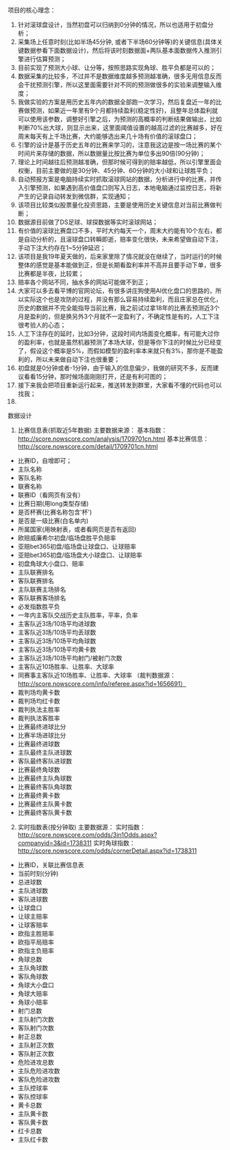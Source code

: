 项目的核心理念：
1. 针对滚球盘设计，当然初盘可以归纳到0分钟的情况，所以也适用于初盘分析；
2. 采集场上任意时刻(比如半场45分钟, 或者下半场60分钟等)的关键信息(具体关键数据参看下面数据设计)，然后将该时刻数据面+两队基本面数据传入推测引擎进行估算预测；
3. 目前实现了预测大小球、让分等，按照思路实现角球、胜平负都是可以的；
4. 数据采集的比较多，不过并不是数据维度越多预测越准确，很多无用信息反而会干扰预测引擎，所以这里面需要针对不同的预测做很多的实验来调整输入维度；
5. 我做实验的方案是用历史五年内的数据全部跑一次学习，然后复盘近一年的比赛做预测，如果近一年里有9个月都持续盈利(稳定性好)，且整年总体盈利就可以使用该参数，调整好引擎之后，为预测的高概率的判断结果做输出，比如判断70%出大球，则显示出来，这里面阈值设置的越高过滤的比赛越多，好在周末每天有上千场比赛，大约能够选出来几十场有价值的滚球盘口；
6. 引擎的设计是基于历史五年的比赛来学习的，注意我这边是按一场比赛的某个时间片来存储的数据，所以数据量比按比赛为单位多出90倍(90分钟)；
7. 理论上时间越往后预测越准确，但那时候可得到的赔率越低，所以引擎里面会权衡，目前主要做的是30分钟、45分钟、60分钟的大小球和让球胜平负；
8. 自动预报方案是电脑持续实时抓取滚球网站的数据，分析进行中的比赛，并传入引擎预测，如果遇到高价值盘口则写入日志，本地电脑通过监控日志，将新产生的记录自动转发到微信群，实现通知；
9. 该项目比较类似股票量化投资思路，主要是使用历史关键信息对当前比赛做判断；
10. 数据源目前做了DS足球、球探数据等实时滚球网站；
11. 有价值的滚球比赛盘口不多，平时大约每天一个，周末大约能有10个左右，都是自动分析的，且滚球盘口转瞬即逝，赔率变化很快，未来希望做自动下注，手动下注大约存在1~5分钟延迟；
12. 该项目是我19年夏天做的，后来家里除了情况就没在继续了，当时运行的时候整体的感觉是基本能做到正，但是长期看盈利率并不高并且要手动下单，很多比赛都是半夜，比较累；
13. 赔率各个网站不同，抽水多的网站可能做不到正；
14. 大家可以多去看平博的官网论坛，有很多讲庄狗使用AI优化盘口的思路的，所以实际这个也是攻防的过程，并没有那么容易持续盈利，而且庄家总在优化，历史的数据并不完全能指导当前比赛，我之前试过拿18年的比赛去预测近3个月是盈利的，但是换另外3个月就不一定盈利了，不确定性是有的，人工下注很考验人的心态；
15. 人工下注存在的延时，比如3分钟，这段时间内场面变化概率，有可能大过你的盈利率，也就是虽然机器预测了本场大球，但是等你下注的时候比分已经变了，假设这个概率是5%，而假如模型的盈利率本来就只有3%，那你是不能盈利的，所以未来做自动下注也很重要；
16. 初盘就是0分钟或者-1分钟，由于输入的信息偏少，我做的研究不多，反而建议看看15分钟，那时候场面刚刚打开，还是有利可图的；
17. 接下来我会把项目重新运行起来，推送转发到群里，大家看不懂的代码也可以找我；
18. 

数据设计
1. 比赛信息表(抓取近5年数据)
   主要数据来源：
   基本指数：http://score.nowscore.com/analysis/1709701cn.html
   基本比赛信息：http://score.nowscore.com/detail/1709701cn.html
 - 比赛ID，自增即可；
 - 主队名称
 - 客队名称
 - 联赛名称
 - 联赛ID（看网页有没有）
 - 比赛日期(用long类型存储)
 - 是否杯赛(比赛名称包含'杯')
 - 是否是一级比赛(白名单内)
 - 所属国家(用映射表，或者看网页是否有返回)
 - 欧赔威廉希尔初盘/临场盘胜平负赔率
 - 亚赔bet365初盘/临场盘让球盘口、让球赔率
 - 亚赔bet365初盘/临场盘大小球盘口、让球赔率
 - 初盘角球大小盘口、赔率
 - 主队联赛排名
 - 客队联赛排名
 - 主队联赛主场排名
 - 客队联赛客场排名
 - 必发指数胜平负
 - 一年内主客队交战历史主队胜率，平率，负率
 - 主客队近3场/10场平均进球数
 - 主客队近3场/10场平均丢球数
 - 主客队近3场/10场平均角球数
 - 主客队近3场/10场平均黄卡数
 - 主客队近3场/10场平均射门/被射门次数
 - 主客队近10场胜率、让胜率、大球率
 - 同赛事主客队近10场胜率、让胜率、大球率
 （裁判数据源：http://score.nowscore.com/info/referee.aspx?id=1656691）
 - 裁判场均黄卡数
 - 裁判场均红卡数
 - 裁判执法主胜率
 - 裁判执法客胜率
 - 比赛最终进球比分
 - 比赛半场进球比分
 - 比赛最终进球数
 - 主队最终主队进球数
 - 客队最终客队进球数
 - 比赛最终角球数
 - 比赛最终主队角球数
 - 比赛最终客队角球数
 - 比赛最终黄卡数
 - 比赛最终主队黄卡数
 - 比赛最终客队黄卡数

 


2. 实时指数表(按分钟取)
 主要数据源：
 实时指数：http://score.nowscore.com/odds/3in1Odds.aspx?companyid=3&id=1738311
 实时角球指数：http://score.nowscore.com/odds/cornerDetail.aspx?id=1738311
 - 比赛ID，关联比赛信息表
 - 当前时刻(分钟)
 - 总进球数
 - 主队进球数
 - 客队进球数
 - 让球盘口
 - 让球主赔率
 - 让球客赔率
 - 欧指主胜赔率
 - 欧指平局赔率
 - 欧指主负赔率
 - 角球总数
 - 主队角球数
 - 客队角球数
 - 角球大小盘口
 - 角球大赔率
 - 角球小赔率
 - 射门总数
 - 主队射门次数
 - 客队射门次数
 - 射正总数
 - 主队射正次数
 - 客队射正次数
 - 危险进攻总数
 - 主队危险进攻数
 - 客队危险进攻数
 - 主队控球率
 - 客队控球率
 - 黄卡总数
 - 主队黄卡数
 - 客队黄卡数
 - 红卡总数
 - 主队红卡数
